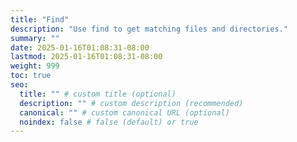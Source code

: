 ```yaml
---
title: "Find"
description: "Use find to get matching files and directories."
summary: ""
date: 2025-01-16T01:08:31-08:00
lastmod: 2025-01-16T01:08:31-08:00
weight: 999
toc: true
seo:
  title: "" # custom title (optional)
  description: "" # custom description (recommended)
  canonical: "" # custom canonical URL (optional)
  noindex: false # false (default) or true
---
```

